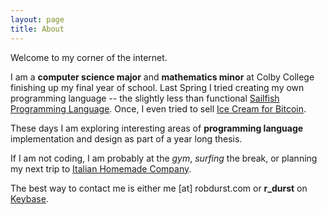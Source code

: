 ```yaml
---
layout: page
title: About
---
```


Welcome to my corner of the internet.

I am a **computer science major** and **mathematics minor** at Colby College finishing up my final year of school. Last Spring I tried creating my own programming language -- the slightly less than functional [Sailfish Programming Language](https://github.com/sailfish-lang/sailfishc). Once, I even tried to sell [Ice Cream for Bitcoin](https://www.coindesk.com/bitcoin-lightning-risky-maybe-ice-cream-will-tempt). 

These days I am exploring interesting areas of **programming language** implementation and design as part of a year long thesis.

If I am not coding, I am probably at the *gym*, *surfing* the break, or planning my next trip to [Italian Homemade Company](http://www.italianhomemadecompany.com/).

The best way to contact me is either me [at] robdurst.com or **r_durst** on [Keybase](https://keybase.io/).